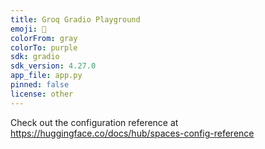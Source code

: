 ```yaml
---
title: Groq Gradio Playground
emoji: 🐇
colorFrom: gray
colorTo: purple
sdk: gradio
sdk_version: 4.27.0
app_file: app.py
pinned: false
license: other
---
```


Check out the configuration reference at https://huggingface.co/docs/hub/spaces-config-reference
